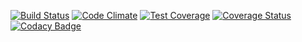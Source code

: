 [![Build Status](https://travis-ci.org/AdrianPop/sense.svg)](https://travis-ci.org/AdrianPop/sense)
[![Code Climate](https://codeclimate.com/github/AdrianPop/sense/badges/gpa.svg)](https://codeclimate.com/github/AdrianPop/sense)
[![Test Coverage](https://codeclimate.com/github/AdrianPop/sense/badges/coverage.svg)](https://codeclimate.com/github/AdrianPop/sense/coverage)
[![Coverage Status](https://coveralls.io/repos/AdrianPop/sense/badge.svg?branch=master&service=github)](https://coveralls.io/github/AdrianPop/sense?branch=master)
[![Codacy Badge](https://www.codacy.com/project/badge/ef3187aef753452c8ec48c6c32c3ecf7)](https://www.codacy.com/app/contact_19/sense)